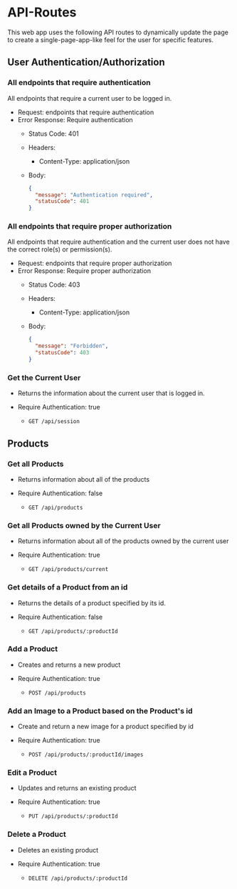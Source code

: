 # API-Routes

This web app uses the following API routes to dynamically update the page to create a single-page-app-like feel for the user for specific features.

## User Authentication/Authorization

### All endpoints that require authentication

All endpoints that require a current user to be logged in.

* Request: endpoints that require authentication
* Error Response: Require authentication
  * Status Code: 401
  * Headers:
    * Content-Type: application/json
  * Body:

    ```json
    {
      "message": "Authentication required",
      "statusCode": 401
    }
    ```

### All endpoints that require proper authorization

All endpoints that require authentication and the current user does not have the
correct role(s) or permission(s).

* Request: endpoints that require proper authorization
* Error Response: Require proper authorization
  * Status Code: 403
  * Headers:
    * Content-Type: application/json
  * Body:

    ```json
    {
      "message": "Forbidden",
      "statusCode": 403
    }
    ```

### Get the Current User

* Returns the information about the current user that is logged in.
* Require Authentication: true

  * `GET /api/session`


## Products


### Get all Products

* Returns information about all of the products
* Require Authentication: false

  * `GET /api/products`


### Get all Products owned by the Current User

* Returns information about all of the products owned by the current user
* Require Authentication: true

  * `GET /api/products/current`


### Get details of a Product from an id

* Returns the details of a product specified by its id.
* Require Authentication: false

  * `GET /api/products/:productId`


### Add a Product

* Creates and returns a new product
* Require Authentication: true

  * `POST /api/products`


### Add an Image to a Product based on the Product's id

* Create and return a new image for a product specified by id
* Require Authentication: true

  * `POST /api/products/:productId/images`


### Edit a Product

* Updates and returns an existing product
* Require Authentication: true

  * `PUT /api/products/:productId`


### Delete a Product

* Deletes an existing product
* Require Authentication: true

  * `DELETE /api/products/:productId`




